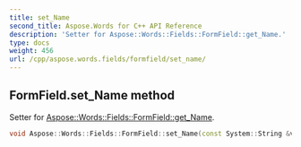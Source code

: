 ```yaml
---
title: set_Name
second_title: Aspose.Words for C++ API Reference
description: 'Setter for Aspose::Words::Fields::FormField::get_Name.'
type: docs
weight: 456
url: /cpp/aspose.words.fields/formfield/set_name/
---
```

## FormField.set_Name method


Setter for [Aspose::Words::Fields::FormField::get_Name](../get_name/).

```cpp
void Aspose::Words::Fields::FormField::set_Name(const System::String &value)
```

